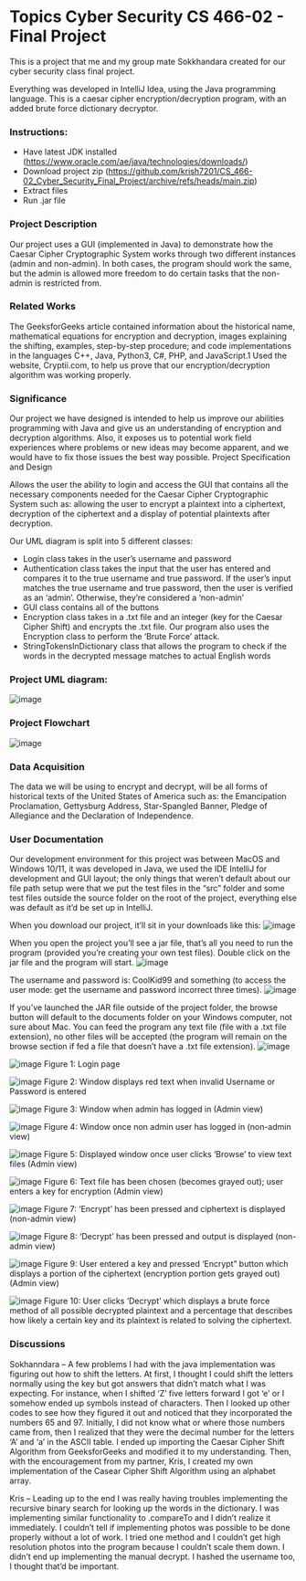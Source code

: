 # Topics Cyber Security CS 466-02 - Final Project
This is a project that me and my group mate Sokkhandara created for our cyber security class final project.

Everything was developed in IntelliJ Idea, using the Java programming language. This is a caesar cipher encryption/decryption program, with an added brute force dictionary decryptor.

### Instructions:
- Have latest JDK installed (https://www.oracle.com/ae/java/technologies/downloads/)
- Download project zip (https://github.com/krish7201/CS_466-02_Cyber_Security_Final_Project/archive/refs/heads/main.zip)
- Extract files
- Run .jar file

### Project Description
Our project uses a GUI (implemented in Java) to demonstrate how the Caesar Cipher Cryptographic System works through two different instances (admin and non-admin). In both cases, the program should work the same, but the admin is allowed more freedom to do certain tasks that the non-admin is restricted from. 

### Related Works
The GeeksforGeeks article contained information about the historical name, mathematical equations for encryption and decryption, images explaining the shifting, examples, step-by-step procedure; and code implementations in the languages C++, Java, Python3, C#, PHP, and JavaScript.1 
Used the website, Cryptii.com, to help us prove that our encryption/decryption algorithm was working properly. 

### Significance
Our project we have designed is intended to help us improve our abilities programming with Java and give us an understanding of encryption and decryption algorithms. Also, it exposes us to potential work field experiences where problems or new ideas may become apparent, and we would have to fix those issues the best way possible. 
Project Specification and Design 

Allows the user the ability to login and access the GUI that contains all the necessary components needed for the Caesar Cipher Cryptographic System such as: allowing the user to encrypt a plaintext into a ciphertext, decryption of the ciphertext and a display of potential plaintexts after decryption.

Our UML diagram is split into 5 different classes:
- Login class takes in the user’s username and password 
- Authentication class takes the input that the user has entered and compares it to the true username and true password. If the user’s input matches the true username and true password, then the user is verified as an ‘admin’. Otherwise, they’re considered a ‘non-admin’
- GUI class contains all of the buttons 
- Encryption class takes in a .txt file and an integer (key for the Caesar Cipher Shift) and encrypts the .txt file. Our program also uses the Encryption class to perform the ‘Brute Force’ attack. 
- StringTokensInDictionary class that allows the program to check if the words in the decrypted message matches to actual English words

### Project UML diagram:
<img size="0.5vh">![image](https://github.com/user-attachments/assets/4cb885ff-20b4-4d7b-8816-e259d5898adf)</img>

### Project Flowchart
<img size="0.5vh">![image](https://github.com/user-attachments/assets/0abdc0c7-6f7b-4be8-a106-158336fe135c)</img>

### Data Acquisition
The data we will be using to encrypt and decrypt, will be all forms of historical texts of the United States of America such as: the Emancipation Proclamation, Gettysburg Address, Star-Spangled Banner, Pledge of Allegiance and the Declaration of Independence.

### User Documentation 
Our development environment for this project was between MacOS and Windows 10/11, it was developed in Java, we used the IDE IntelliJ for development and GUI layout; the only things that weren’t default about our file path setup were that we put the test files in the “src” folder and some test files outside the source folder on the root of the project, everything else was default as it’d be set up in IntelliJ.

When you download our project, it’ll sit in your downloads like this:
<img size="0.5vh">![image](https://github.com/user-attachments/assets/9d73824c-25a5-4da2-a822-1759281723b8)</img>

When you open the project you’ll see a jar file, that’s all you need to run the program (provided you’re creating your own test files). Double click on the jar file and the program will start.
<img size="0.5vh">![image](https://github.com/user-attachments/assets/3f2035aa-dc3c-46fc-a390-d9fa4b19d7da)</img>

The username and password is: CoolKid99 and something (to access the user mode: get the username and password incorrect three times).
<img size="0.5vh">![image](https://github.com/user-attachments/assets/2b969983-042c-43e1-bda8-607508c1a3df)</img>

If you’ve launched the JAR file outside of the project folder, the browse button will default to the documents folder on your Windows computer, not sure about Mac. You can feed the program any text file (file with a .txt file extension), no other files will be accepted (the program will remain on the browse section if fed a file that doesn’t have a .txt file extension).
<img size="0.5vh">![image](https://github.com/user-attachments/assets/5c13a262-bc62-4890-956f-8272593f14ea)</img>

<img size="0.5vh">![image](https://github.com/user-attachments/assets/fb15f4ac-6243-41ab-9e48-d3936ce909ca)</img>
Figure 1: Login page

<img size="0.5vh">![image](https://github.com/user-attachments/assets/309afabf-41f0-418c-9ad1-0f3ba8496b04)</img>
Figure 2: Window displays red text when invalid Username or Password is entered

<img size="0.5vh">![image](https://github.com/user-attachments/assets/c085a749-e4cc-4fd6-b488-43d9960583d5)</img>
Figure 3: Window when admin has logged in (Admin view)

<img size="0.5vh">![image](https://github.com/user-attachments/assets/e7323b86-8d00-41f5-8ca4-fae8485aa661)</img>
Figure 4: Window once non admin user has logged in (non-admin view)

<img size="0.5vh">![image](https://github.com/user-attachments/assets/121dc6e6-53e1-4374-979e-99c165b67fbb)</img>
Figure 5: Displayed window once user clicks ‘Browse’ to view text files (Admin view)

<img size="0.5vh">![image](https://github.com/user-attachments/assets/b7e7f47f-476d-4e55-955c-84bb14938c6c)</img>
Figure 6: Text file has been chosen (becomes grayed out); user enters a key for encryption (Admin view)

<img size="0.5vh">![image](https://github.com/user-attachments/assets/7bf57fd3-7c50-47fb-8d18-965e91d259b2)</img>
Figure 7: ‘Encrypt’ has been pressed and ciphertext is displayed (non-admin view)

<img size="0.5vh">![image](https://github.com/user-attachments/assets/51c4a8e1-5377-44c0-a8d5-cc597182ff0b)</img>
Figure 8: ‘Decrypt’ has been pressed and output is displayed (non-admin view)

<img size="0.5vh">![image](https://github.com/user-attachments/assets/e8b114f5-7008-420e-8203-722fe9b37e8a)</img>
Figure 9: User entered a key and pressed ‘Encrypt” button which displays a portion of the ciphertext (encryption portion gets grayed out) (Admin view)

<img size="0.5vh">![image](https://github.com/user-attachments/assets/1cab4682-6225-4821-bd0d-8bb240bd191c)</img>
Figure 10: User clicks ‘Decrypt’ which displays a brute force method of all possible decrypted plaintext and a percentage that describes how likely a certain key and its plaintext is related to solving the ciphertext. 

### Discussions
Sokhanndara – A few problems I had with the java implementation was figuring out how to shift the letters. At first, I thought I could shift the letters normally using the key but got answers that didn’t match what I was expecting. For instance, when I shifted ‘Z’ five letters forward I got ‘e’ or I somehow ended up symbols instead of characters. Then I looked up other codes to see how they figured it out and noticed that they incorporated the numbers 65 and 97. Initially, I did not know what or where those numbers came from, then I realized that they were the decimal number for the letters ‘A’ and ‘a’ in the ASCII table. I ended up importing the Caesar Cipher Shift Algorithm from GeeksforGeeks and modified it to my understanding. Then, with the encouragement from my partner, Kris, I created my own implementation of the Casear Cipher Shift Algorithm using an alphabet array. 

Kris – Leading up to the end I was really having troubles implementing the recursive binary search for looking up the words in the dictionary. I was implementing similar functionality to .compareTo and I didn’t realize it immediately. I couldn’t tell if implementing photos was possible to be done properly without a lot of work. I tried one method and I couldn’t get high resolution photos into the program because I couldn’t scale them down. I didn’t end up implementing the manual decrypt. I hashed the username too, I thought that’d be important.


